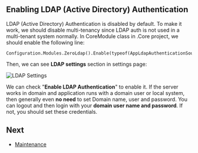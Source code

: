 ## Enabling LDAP (Active Directory) Authentication

LDAP (Active Directory) Authentication is disabled by default. To make it work, we should disable multi-tenancy since LDAP auth is not used in a multi-tenant system normally. In CoreModule class in .Core project, we should enable the following line:

```
Configuration.Modules.ZeroLdap().Enable(typeof(AppLdapAuthenticationSource));
```

Then, we can see **LDAP settings** section in settings page:

<img src="images/tenant-settings-ldap-1.png" alt="LDAP Settings" class="img-thumbnail" />

We can check "**Enable LDAP Authentication**" to enable it. If the server works in domain and application runs with a domain user or local system, then generally even **no need** to set Domain name, user and
password. You can logout and then login with your **domain user name and password**. If not, you should set these credentials.

## Next

- [Maintenance](Features-Mvc-Core-Maintenance)